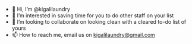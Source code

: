 - 👋 Hi, I’m @kigalilaundry
- 👀 I’m interested in saving time for you to do other staff on your list
- 💞️ I’m looking to collaborate on looking clean with a cleared to-do list of yours
- 📫 How to reach me, email us on kigalilaundry@gmail.com

<!---
kigalilaundry/kigalilaundry is a ✨ special ✨ repository because its `README.md` (this file) appears on your GitHub profile.
You can click the Preview link to take a look at your changes.
--->
